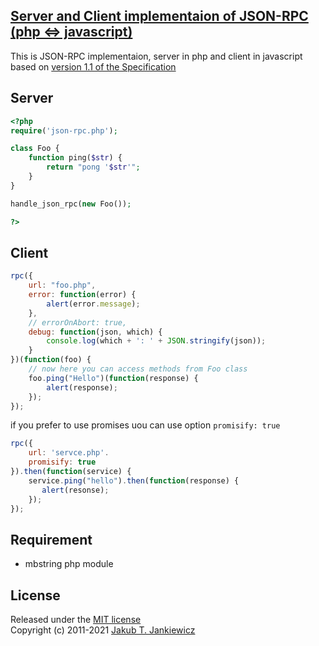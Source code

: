 ## [Server and Client implementaion of JSON-RPC (php <=> javascript)](https://github.com/jcubic/json-rpc/)

This is JSON-RPC implementaion, server in php and client in javascript
based on [version 1.1 of the Specification][1]

## Server

```php
<?php
require('json-rpc.php');

class Foo {
    function ping($str) {
        return "pong '$str'";
    }
}

handle_json_rpc(new Foo());

?>
```


## Client

```javascript
rpc({
    url: "foo.php",
    error: function(error) {
        alert(error.message);
    },
    // errorOnAbort: true,
    debug: function(json, which) {
        console.log(which + ': ' + JSON.stringify(json));
    }
})(function(foo) {
    // now here you can access methods from Foo class
    foo.ping("Hello")(function(response) {
        alert(response);
    });
});
```

if you prefer to use promises uou can use option `promisify: true`

```javascript
rpc({
    url: 'servce.php'.
    promisify: true
}).then(function(service) {
    service.ping("hello").then(function(response) {
       alert(resonse);
    });
});
```

## Requirement

* mbstring php module

## License

Released under the [MIT license][3]<br/>
Copyright (c) 2011-2021 [Jakub T. Jankiewicz][3]


[1]: http://json-rpc.org/wd/JSON-RPC-1-1-WD-20060807.html "JSON-RPC 1.1 Specification"
[2]: https://opensource.org/licenses/MIT "The MIT License (MIT)"
[3]: https://jcubic.pl/me "Jakub T. Jankiewicz"

